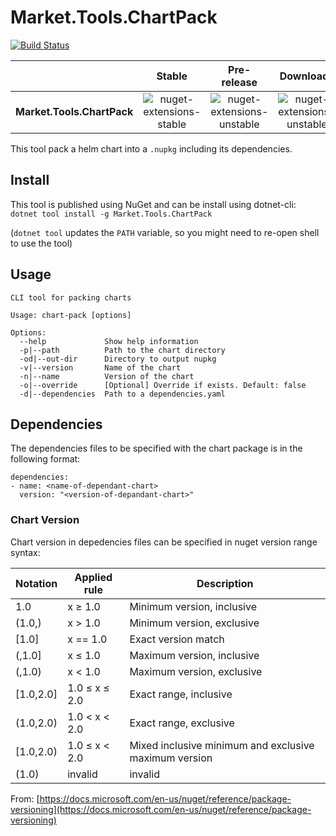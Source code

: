 # Market.Tools.ChartPack

[![Build Status](https://travis-ci.org/market-group/chart-pack.svg?branch=master)](https://travis-ci.org/market-group/chart-pack)

|                                            |                Stable                                                                                     |                                                       Pre-release                                           |                                   Downloads                                                             |
| -----------------------------------------: | :-------------------------------------------------------------------------------------------------------: | :---------------------------------------------------------------------------------------------------------: | :-----------------------------------------------------------------------------------------------------: |
| **Market.Tools.ChartPack**  |     ![nuget-extensions-stable](https://img.shields.io/nuget/v/Market.Tools.ChartPack.svg)  | ![nuget-extensions-unstable](https://img.shields.io/nuget/vpre/Market.Tools.ChartPack.svg)   | ![nuget-extensions-unstable](https://img.shields.io/nuget/dt/Market.Tools.ChartPack.svg) |

This tool pack a helm chart into a `.nupkg` including its dependencies. 

## Install

This tool is published using NuGet and can be install using dotnet-cli:  
`dotnet tool install -g Market.Tools.ChartPack`

(`dotnet tool` updates the `PATH` variable, so you might need to re-open shell to use the tool)

## Usage

```
CLI tool for packing charts

Usage: chart-pack [options]

Options:
  --help             Show help information
  -p|--path          Path to the chart directory
  -od|--out-dir      Directory to output nupkg
  -v|--version       Name of the chart
  -n|--name          Version of the chart
  -o|--override      [Optional] Override if exists. Default: false
  -d|--dependencies  Path to a dependencies.yaml
```

## Dependencies

The dependencies files to be specified with the chart package is in the following format:

```
dependencies:
- name: <name-of-dependant-chart>
  version: "<version-of-depandant-chart>"
```

### Chart Version
Chart version in depedencies files can be specified in nuget version range syntax:

|Notation|Applied rule|Description|
|--- |--- |--- |
|1.0|x ≥ 1.0|Minimum version, inclusive|
|(1.0,)|x > 1.0|Minimum version, exclusive|
|[1.0]|x == 1.0|Exact version match|
|(,1.0]|x ≤ 1.0|Maximum version, inclusive|
|(,1.0)|x < 1.0|Maximum version, exclusive|
|[1.0,2.0]|1.0 ≤ x ≤ 2.0|Exact range, inclusive|
|(1.0,2.0)|1.0 < x < 2.0|Exact range, exclusive|
|[1.0,2.0)|1.0 ≤ x < 2.0|Mixed inclusive minimum and exclusive maximum version|
|(1.0)|invalid|invalid|

From: [https://docs.microsoft.com/en-us/nuget/reference/package-versioning](https://docs.microsoft.com/en-us/nuget/reference/package-versioning)

